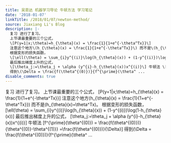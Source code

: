 ```yaml
---
title: 吴恩达 机器学习导论 牛顿方法 学习笔记
date: '2018-01-07'
linkTitle: /2018/01/07/newton-method/
source: Jiaxiang Li's Blog
description: |-
  复习 进行了复习。
  上节课最重要的三个公式，
  \[P(y=1|x;\theta)=h_{\theta}(x) = \frac{1}{1+e^{-\theta^Tx}}\]
  注意这个地方\(h_{\theta}(x) = \frac{1}{1+e^{-\theta^Tx}}\) 而不是\(h_{\theta}(x)=\theta^Tx\)。
  根据变形的损失函数，
  \[\ell(\theta) = \sum_{i}y^{(i)}\log(h_{\theta}(x)) + (1-y^{(i)})\log(1-h_{\theta}(x))\]
  最后推出梯度上升的公式，
  \[\theta_j:=\theta_j + \alpha (y^{i}-h_{\theta}(x))x^{(i)}\] 牛顿法 \[f^{\prime}(\theta^{(0)}) = \frac{f(\theta^{(0)})}{\theta^{(0)}-\theta^{(1)}} =\frac{f(\theta^{(0)})}{\Delta}\]
  得到\(\Delta = \frac{f(\theta^{(0)})}{f^{\prime}(\theta^ ...
disable_comments: true
---
```

复习 进行了复习。
上节课最重要的三个公式，
\[P(y=1|x;\theta)=h_{\theta}(x) = \frac{1}{1+e^{-\theta^Tx}}\]
注意这个地方\(h_{\theta}(x) = \frac{1}{1+e^{-\theta^Tx}}\) 而不是\(h_{\theta}(x)=\theta^Tx\)。
根据变形的损失函数，
\[\ell(\theta) = \sum_{i}y^{(i)}\log(h_{\theta}(x)) + (1-y^{(i)})\log(1-h_{\theta}(x))\]
最后推出梯度上升的公式，
\[\theta_j:=\theta_j + \alpha (y^{i}-h_{\theta}(x))x^{(i)}\] 牛顿法 \[f^{\prime}(\theta^{(0)}) = \frac{f(\theta^{(0)})}{\theta^{(0)}-\theta^{(1)}} =\frac{f(\theta^{(0)})}{\Delta}\]
得到\(\Delta = \frac{f(\theta^{(0)})}{f^{\prime}(\theta^ ...